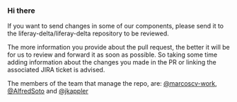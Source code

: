 ### Hi there

If you want to send changes in some of our components, please send it to the liferay-delta/liferay-delta repository to be reviewed.

The more information you provide about the pull request, the better it will be for us to review and forward it as soon as possible. So taking some time adding information about the changes you made in the PR or linking the associated JIRA ticket is advised.

The members of the team that manage the repo, are: [@marcoscv-work](https://github.com/marcoscv-work), [@AlfredSoto](https://github.com/AlfredSoto) and [@jkappler](https://github.com/jkappler)
